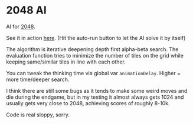 # 2048 AI

AI for [2048](https://github.com/gabrielecirulli/2048).

See it in action [here](http://ov3y.github.io/2048-AI/). (Hit the auto-run button to let the AI solve it by itself)

The algorithm is iterative deepening depth first alpha-beta search. The evaluation function tries to minimize the number of tiles on the grid while keeping same/similar tiles in line with each other.

You can tweak the thinking time via global var `animationDelay`. Higher = more time/deeper search.

I think there are still some bugs as it tends to make some weird moves and die during the endgame, but in my testing it almost always gets 1024 and usually gets very close to 2048, achieving scores of roughly 8-10k.

Code is real sloppy, sorry.
